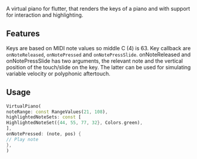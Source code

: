 A virtual piano for flutter, that renders the keys of a piano and with support for interaction and highlighting.

## Features

Keys are based on MIDI note values so middle C (4) is 63.
Key callback are `onNoteReleased`, `onNotePressed` and `onNotePressSlide`.
onNoteReleased and onNotePressSlide has two arguments, the relevant note and the vertical position of the touch/slide on the key. The latter can be used for simulating variable velocity or polyphonic aftertouch.


## Usage

```dart
VirtualPiano(
noteRange: const RangeValues(21, 108),
highlightedNoteSets: const [
HighlightedNoteSet({44, 55, 77, 32}, Colors.green),
],
onNotePressed: (note, pos) {
// Play note
},
)
```